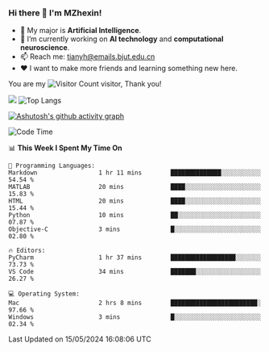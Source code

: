 ### Hi there 👋 I'm MZhexin!

- 💬 My major is **Artificial Intelligence**.
- 🔭 I’m currently working on **AI technology** and **computational neuroscience**.
- 📫 Reach me: <tianyh@emails.bjut.edu.cn> 
- :heart: I want to make more friends and learning something new here.

You are my ![Visitor Count](https://profile-counter.glitch.me/MZhexin/count.svg) visitor, Thank you!

 ![](https://github-readme-stats.vercel.app/api?username=MZhexin&show_icons=true&theme=transparent) ![Top Langs](https://github-readme-stats.vercel.app/api/top-langs/?username=MZhexin&layout=compact&theme=tokyonight) 

[![Ashutosh's github activity graph](https://github-readme-activity-graph.vercel.app/graph?username=MZhexin)](https://github.com/ashutosh00710/github-readme-activity-graph)



<!--START_SECTION:waka-->
![Code Time](http://img.shields.io/badge/Code%20Time-274%20hrs%2019%20mins-blue)

📊 **This Week I Spent My Time On** 

```text
💬 Programming Languages: 
Markdown                 1 hr 11 mins        ██████████████░░░░░░░░░░░   54.54 % 
MATLAB                   20 mins             ████░░░░░░░░░░░░░░░░░░░░░   15.83 % 
HTML                     20 mins             ████░░░░░░░░░░░░░░░░░░░░░   15.44 % 
Python                   10 mins             ██░░░░░░░░░░░░░░░░░░░░░░░   07.87 % 
Objective-C              3 mins              █░░░░░░░░░░░░░░░░░░░░░░░░   02.80 % 

🔥 Editors: 
PyCharm                  1 hr 37 mins        ██████████████████░░░░░░░   73.73 % 
VS Code                  34 mins             ███████░░░░░░░░░░░░░░░░░░   26.27 % 

💻 Operating System: 
Mac                      2 hrs 8 mins        ████████████████████████░   97.66 % 
Windows                  3 mins              █░░░░░░░░░░░░░░░░░░░░░░░░   02.34 % 
```


 Last Updated on 15/05/2024 16:08:06 UTC
<!--END_SECTION:waka-->


